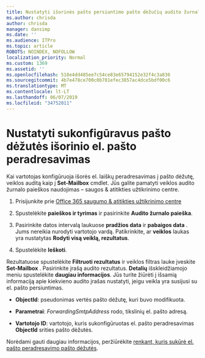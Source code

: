 ```yaml
---
title: Nustatyti išorinės pašto persiuntimo pašto dėžučių audito žurnaluose
ms.author: chrisda
author: chrisda
manager: dansimp
ms.date: ''
ms.audience: ITPro
ms.topic: article
ROBOTS: NOINDEX, NOFOLLOW
localization_priority: Normal
ms.custom: 1369
ms.assetid: ''
ms.openlocfilehash: 518e4dd485ee7c54ce83e65794152e32f4c3a836
ms.sourcegitcommit: 4b7e478ce700c0b781efec3857ac4dce5bdf00c6
ms.translationtype: MT
ms.contentlocale: lt-LT
ms.lasthandoff: 06/07/2019
ms.locfileid: "34752011"
---
```

# <a name="identify-when-external-email-forwarding-is-configured-on-mailboxes"></a>Nustatyti sukonfigūravus pašto dėžutės išorinio el. pašto peradresavimas

Kai vartotojas konfigūruoja išorės el. laiškų peradresavimas į pašto dėžutę, veiklos auditą kaip į **Set-Mailbox** cmdlet. Jūs galite pamatyti veiklos audito žurnalo paieškos naudojimas – saugos & atitikties užtikrinimo centre.

1. Prisijunkite prie [Office 365 saugumo & atitikties užtikrinimo centre](https://protection.office.com/)

2. Spustelėkite **paieškos ir tyrimas** ir pasirinkite **Audito žurnalo paieška**.

3. Pasirinkite datos intervalą laukuose **pradžios data** ir **pabaigos data** . Jums nereikia nurodyti vartotojo vardą. Patikrinkite, ar **veiklos** laukas yra nustatytas **Rodyti visą veiklą, rezultatus**.

4. Spustelėkite **Ieškoti**.

Rezultatuose spustelėkite **Filtruoti rezultatus** ir veiklos filtras lauke įveskite **Set-Mailbox** . Pasirinkite įrašą audito rezultatus. **Detalių** išskleidžiamojo meniu spustelėkite **daugiau informacijos**. Jūs turite žiūrėti į išsamią informaciją apie kiekvieno audito įrašas nustatyti, jeigu veikla yra susijusi su el. pašto persiuntimas.

- **ObjectId**: pseudonimas vertės pašto dėžutę, kuri buvo modifikuota.

- **Parametrai**: _ForwardingSmtpAddress_ rodo, tikslinių el. pašto adresą.

- **Vartotojo ID**: vartotojo, kuris sukonfigūruotas el. pašto peradresavimas **ObjectId** srities pašto dėžutės.

Norėdami gauti daugiau informacijos, peržiūrėkite [renkant, kuris sukūrė el. pašto peradresavimo pašto dėžutės](https://docs.microsoft.com/office365/securitycompliance/auditing-troubleshooting-scenarios#determining-who-set-up-email-forwarding-for-a-mailbox).
